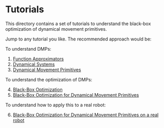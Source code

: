 # Tutorials

This directory contains a set of tutorials to understand the black-box optimization of dynamical movement primitives. 

Jump to any tutorial you like. The recommended approach would be:

To understand DMPs:

1. <a href="functionapproximators.md">Function Approximators</a>
2. <a href="dynamicalsystems.md">Dynamical Systems</a>
3. <a href="dmp.md">Dynamical Movement Primitives</a>

To understand the optimization of DMPs:

4. <a href="bbo.md">Black-Box Optimization</a>
5. <a href="bbo_of_dmps.md">Black-Box Optimization for Dynamical Movement Primitives</a>

To understand how to apply this to a real robot:

6. <a href="../demos/robot/README.md">Black-Box Optimization for Dynamical Movement Primitives on a real robot</a>

